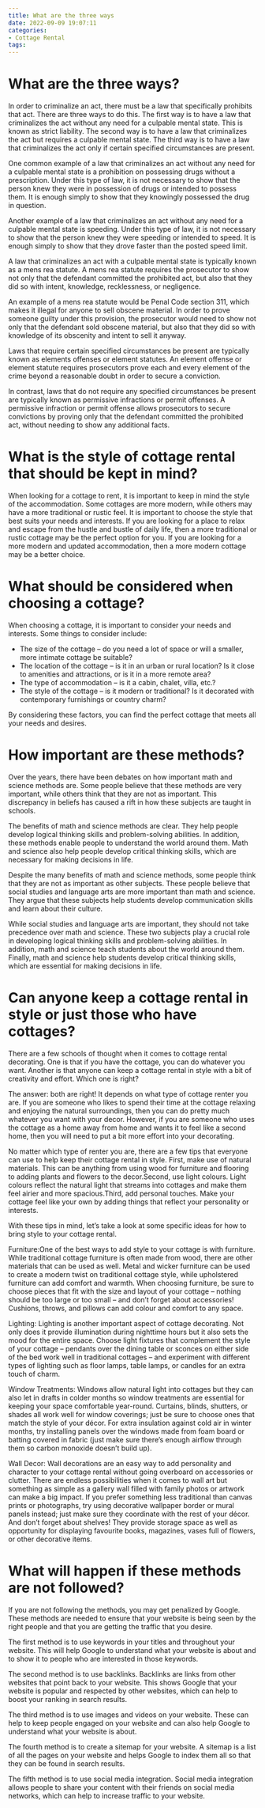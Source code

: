 ```yaml
---
title: What are the three ways
date: 2022-09-09 19:07:11
categories:
- Cottage Rental
tags:
---
```



#  What are the three ways?

In order to criminalize an act, there must be a law that specifically prohibits that act. There are three ways to do this. 
The first way is to have a law that criminalizes the act without any need for a culpable mental state. This is known as strict liability. The second way is to have a law that criminalizes the act but requires a culpable mental state. The third way is to have a law that criminalizes the act only if certain specified circumstances are present.

One common example of a law that criminalizes an act without any need for a culpable mental state is a prohibition on possessing drugs without a prescription. Under this type of law, it is not necessary to show that the person knew they were in possession of drugs or intended to possess them. It is enough simply to show that they knowingly possessed the drug in question. 

Another example of a law that criminalizes an act without any need for a culpable mental state is speeding. Under this type of law, it is not necessary to show that the person knew they were speeding or intended to speed. It is enough simply to show that they drove faster than the posted speed limit. 

A law that criminalizes an act with a culpable mental state is typically known as a mens rea statute. A mens rea statute requires the prosecutor to show not only that the defendant committed the prohibited act, but also that they did so with intent, knowledge, recklessness, or negligence. 

An example of a mens rea statute would be Penal Code section 311, which makes it illegal for anyone to sell obscene material. In order to prove someone guilty under this provision, the prosecutor would need to show not only that the defendant sold obscene material, but also that they did so with knowledge of its obscenity and intent to sell it anyway. 

Laws that require certain specified circumstances be present are typically known as elements offenses or element statutes. An element offense or element statute requires prosecutors prove each and every element of the crime beyond a reasonable doubt in order to secure a conviction. 

In contrast, laws that do not require any specified circumstances be present are typically known as permissive infractions or permit offenses. A permissive infraction or permit offense allows prosecutors to secure convictions by proving only that the defendant committed the prohibited act, without needing to show any additional facts.

#  What is the style of cottage rental that should be kept in mind?

When looking for a cottage to rent, it is important to keep in mind the style of the accommodation. Some cottages are more modern, while others may have a more traditional or rustic feel. It is important to choose the style that best suits your needs and interests. If you are looking for a place to relax and escape from the hustle and bustle of daily life, then a more traditional or rustic cottage may be the perfect option for you. If you are looking for a more modern and updated accommodation, then a more modern cottage may be a better choice.

# What should be considered when choosing a cottage?

When choosing a cottage, it is important to consider your needs and interests. Some things to consider include:
- The size of the cottage – do you need a lot of space or will a smaller, more intimate cottage be suitable?
- The location of the cottage – is it in an urban or rural location? Is it close to amenities and attractions, or is it in a more remote area?
- The type of accommodation – is it a cabin, chalet, villa, etc.?
- The style of the cottage – is it modern or traditional? Is it decorated with contemporary furnishings or country charm?

By considering these factors, you can find the perfect cottage that meets all your needs and desires.

#  How important are these methods? 

Over the years, there have been debates on how important math and science methods are. Some people believe that these methods are very important, while others think that they are not as important. This discrepancy in beliefs has caused a rift in how these subjects are taught in schools.

The benefits of math and science methods are clear. They help people develop logical thinking skills and problem-solving abilities. In addition, these methods enable people to understand the world around them. Math and science also help people develop critical thinking skills, which are necessary for making decisions in life.

Despite the many benefits of math and science methods, some people think that they are not as important as other subjects. These people believe that social studies and language arts are more important than math and science. They argue that these subjects help students develop communication skills and learn about their culture.

While social studies and language arts are important, they should not take precedence over math and science. These two subjects play a crucial role in developing logical thinking skills and problem-solving abilities. In addition, math and science teach students about the world around them. Finally, math and science help students develop critical thinking skills, which are essential for making decisions in life.

#  Can anyone keep a cottage rental in style or just those who have cottages?

There are a few schools of thought when it comes to cottage rental decorating. One is that if you have the cottage, you can do whatever you want. Another is that anyone can keep a cottage rental in style with a bit of creativity and effort. Which one is right?

The answer: both are right! It depends on what type of cottage renter you are. If you are someone who likes to spend their time at the cottage relaxing and enjoying the natural surroundings, then you can do pretty much whatever you want with your decor. However, if you are someone who uses the cottage as a home away from home and wants it to feel like a second home, then you will need to put a bit more effort into your decorating.

No matter which type of renter you are, there are a few tips that everyone can use to help keep their cottage rental in style. First, make use of natural materials. This can be anything from using wood for furniture and flooring to adding plants and flowers to the decor.Second, use light colours. Light colours reflect the natural light that streams into cottages and make them feel airier and more spacious.Third, add personal touches. Make your cottage feel like your own by adding things that reflect your personality or interests.

With these tips in mind, let’s take a look at some specific ideas for how to bring style to your cottage rental.

Furniture:One of the best ways to add style to your cottage is with furniture. While traditional cottage furniture is often made from wood, there are other materials that can be used as well. Metal and wicker furniture can be used to create a modern twist on traditional cottage style, while upholstered furniture can add comfort and warmth. When choosing furniture, be sure to choose pieces that fit with the size and layout of your cottage – nothing should be too large or too small – and don’t forget about accessories! Cushions, throws, and pillows can add colour and comfort to any space.

Lighting: Lighting is another important aspect of cottage decorating. Not only does it provide illumination during nighttime hours but it also sets the mood for the entire space. Choose light fixtures that complement the style of your cottage – pendants over the dining table or sconces on either side of the bed work well in traditional cottages – and experiment with different types of lighting such as floor lamps, table lamps, or candles for an extra touch of charm.

Window Treatments: Windows allow natural light into cottages but they can also let in drafts in colder months so window treatments are essential for keeping your space comfortable year-round. Curtains, blinds, shutters, or shades all work well for window coverings; just be sure to choose ones that match the style of your décor. For extra insulation against cold air in winter months, try installing panels over the windows made from foam board or batting covered in fabric (just make sure there’s enough airflow through them so carbon monoxide doesn’t build up).

Wall Decor: Wall decorations are an easy way to add personality and character to your cottage rental without going overboard on accessories or clutter. There are endless possibilities when it comes to wall art but something as simple as a gallery wall filled with family photos or artwork can make a big impact. If you prefer something less traditional than canvas prints or photographs, try using decorative wallpaper border or mural panels instead; just make sure they coordinate with the rest of your décor. And don’t forget about shelves! They provide storage space as well as opportunity for displaying favourite books, magazines, vases full of flowers, or other decorative items.

#  What will happen if these methods are not followed?

If you are not following the methods, you may get penalized by Google. These methods are needed to ensure that your website is being seen by the right people and that you are getting the traffic that you desire.

The first method is to use keywords in your titles and throughout your website. This will help Google to understand what your website is about and to show it to people who are interested in those keywords.

The second method is to use backlinks. Backlinks are links from other websites that point back to your website. This shows Google that your website is popular and respected by other websites, which can help to boost your ranking in search results.

The third method is to use images and videos on your website. These can help to keep people engaged on your website and can also help Google to understand what your website is about.

The fourth method is to create a sitemap for your website. A sitemap is a list of all the pages on your website and helps Google to index them all so that they can be found in search results.

The fifth method is to use social media integration. Social media integration allows people to share your content with their friends on social media networks, which can help to increase traffic to your website.